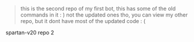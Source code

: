 > this is the second repo of my first bot, this has some of the old commands in it : ) not the updated ones tho, you can view my other repo, but it dont have most of the updated code : (

 spartan-v20 repo 2
